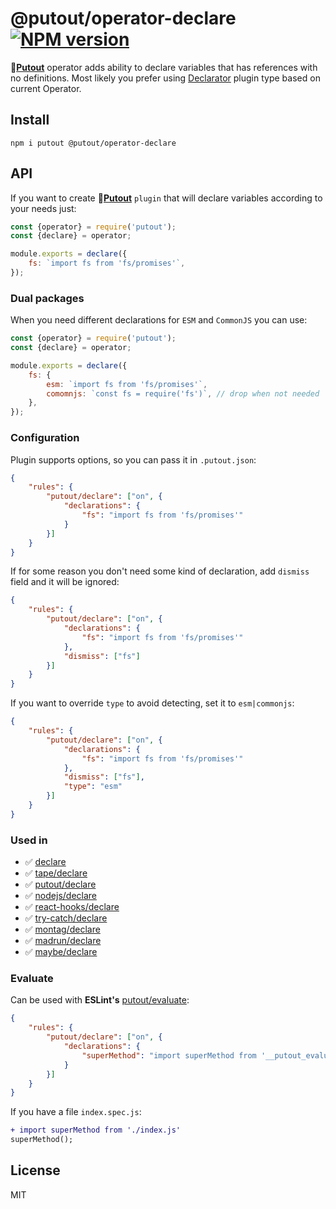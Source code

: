 # @putout/operator-declare [![NPM version][NPMIMGURL]][NPMURL]

[NPMIMGURL]: https://img.shields.io/npm/v/@putout/operator-declare.svg?style=flat&longCache=true
[NPMURL]: https://npmjs.org/package/@putout/operator-declare "npm"

🐊[**Putout**](https://github.com/coderaiser/putout) operator adds ability to declare variables that has references with no definitions. Most likely you prefer using [Declarator](https://github.com/coderaiser/putout/blob/master/packages/engine-runner/README.md#Declarator) plugin type based on current Operator.

## Install

```
npm i putout @putout/operator-declare
```

## API

If you want to create 🐊[**Putout**](https://github.com/coderaiser/putout) `plugin` that will declare variables according to your needs just:

```js
const {operator} = require('putout');
const {declare} = operator;

module.exports = declare({
    fs: `import fs from 'fs/promises'`,
});
```

### Dual packages

When you need different declarations for `ESM` and `CommonJS` you can use:

```js
const {operator} = require('putout');
const {declare} = operator;

module.exports = declare({
    fs: {
        esm: `import fs from 'fs/promises'`,
        comomnjs: `const fs = require('fs')`, // drop when not needed
    },
});
```

### Configuration

Plugin supports options, so you can pass it in `.putout.json`:

```json
{
    "rules": {
        "putout/declare": ["on", {
            "declarations": {
                "fs": "import fs from 'fs/promises'"
            }
        }]
    }
}
```

If for some reason you don't need some kind of declaration, add `dismiss` field and it will be ignored:

```json
{
    "rules": {
        "putout/declare": ["on", {
            "declarations": {
                "fs": "import fs from 'fs/promises'"
            },
            "dismiss": ["fs"]
        }]
    }
}
```

If you want to override `type` to avoid detecting, set it to `esm|commonjs`:

```json
{
    "rules": {
        "putout/declare": ["on", {
            "declarations": {
                "fs": "import fs from 'fs/promises'"
            },
            "dismiss": ["fs"],
            "type": "esm"
        }]
    }
}
```

### Used in

- ✅ [declare](https://github.com/coderaiser/putout/tree/master/packages/plugin-declare#readme)
- ✅ [tape/declare](https://github.com/coderaiser/putout/tree/master/packages/plugin-tape#declare)
- ✅ [putout/declare](https://github.com/coderaiser/putout/tree/master/packages/plugin-putout#declare)
- ✅ [nodejs/declare](https://github.com/coderaiser/putout/blob/master/packages/plugin-nodejs/#declare)
- ✅ [react-hooks/declare](https://github.com/coderaiser/putout/blob/master/packages/plugin-react-hooks/README.md#declare)
- ✅ [try-catch/declare](https://github.com/coderaiser/putout/blob/master/packages/plugin-try-catch/#declare)
- ✅ [montag/declare](https://github.com/coderaiser/putout/blob/master/packages/plugin-montag/#declare)
- ✅ [madrun/declare](https://github.com/coderaiser/putout/blob/master/packages/plugin-madrun/#declare)
- ✅ [maybe/declare](https://github.com/coderaiser/putout/tree/master/packages/plugin-maybe#declare)

### Evaluate

Can be used with **ESLint's** [putout/evaluate](https://github.com/coderaiser/putout/tree/master/packages/eslint-plugin-putout/lib/evaluate#readme):

```json
{
    "rules": {
        "putout/declare": ["on", {
            "declarations": {
                "superMethod": "import superMethod from '__putout_evaluate: join(`./`, basename(__filename), `.js`)'"
            }
        }]
    }
}
```

If you have a file `index.spec.js`:

```diff
+ import superMethod from './index.js'
superMethod();
```

## License

MIT
